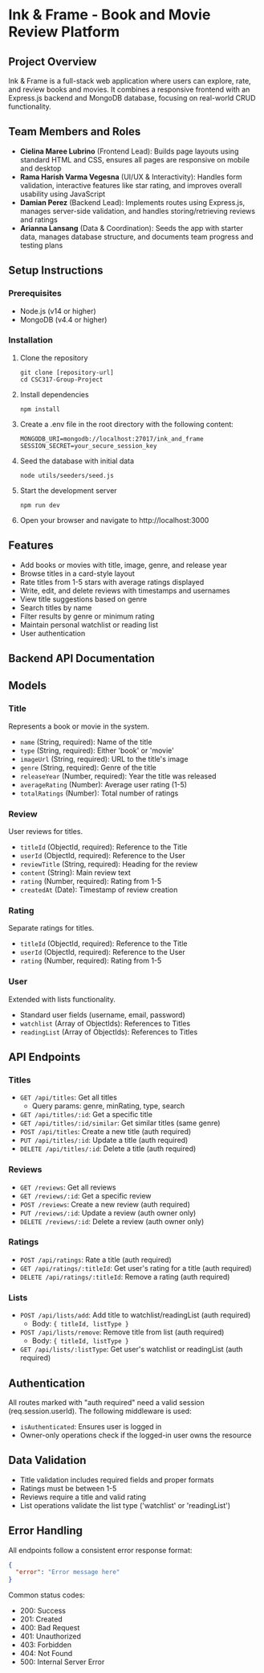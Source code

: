 # Ink & Frame - Book and Movie Review Platform

## Project Overview
Ink & Frame is a full-stack web application where users can explore, rate, and review books and movies. It combines a responsive frontend with an Express.js backend and MongoDB database, focusing on real-world CRUD functionality.

## Team Members and Roles
- **Cielina Maree Lubrino** (Frontend Lead): Builds page layouts using standard HTML and CSS, ensures all pages are responsive on mobile and desktop
- **Rama Harish Varma Vegesna** (UI/UX & Interactivity): Handles form validation, interactive features like star rating, and improves overall usability using JavaScript
- **Damian Perez** (Backend Lead): Implements routes using Express.js, manages server-side validation, and handles storing/retrieving reviews and ratings
- **Arianna Lansang** (Data & Coordination): Seeds the app with starter data, manages database structure, and documents team progress and testing plans

## Setup Instructions

### Prerequisites
- Node.js (v14 or higher)
- MongoDB (v4.4 or higher)

### Installation
1. Clone the repository
   ```
   git clone [repository-url]
   cd CSC317-Group-Project
   ```

2. Install dependencies
   ```
   npm install
   ```

3. Create a .env file in the root directory with the following content:
   ```
   MONGODB_URI=mongodb://localhost:27017/ink_and_frame
   SESSION_SECRET=your_secure_session_key
   ```

4. Seed the database with initial data
   ```
   node utils/seeders/seed.js
   ```

5. Start the development server
   ```
   npm run dev
   ```

6. Open your browser and navigate to http://localhost:3000

## Features
- Add books or movies with title, image, genre, and release year
- Browse titles in a card-style layout
- Rate titles from 1-5 stars with average ratings displayed
- Write, edit, and delete reviews with timestamps and usernames
- View title suggestions based on genre
- Search titles by name
- Filter results by genre or minimum rating
- Maintain personal watchlist or reading list
- User authentication

## Backend API Documentation

## Models

### Title
Represents a book or movie in the system.
- `name` (String, required): Name of the title
- `type` (String, required): Either 'book' or 'movie'
- `imageUrl` (String, required): URL to the title's image
- `genre` (String, required): Genre of the title
- `releaseYear` (Number, required): Year the title was released
- `averageRating` (Number): Average user rating (1-5)
- `totalRatings` (Number): Total number of ratings

### Review
User reviews for titles.
- `titleId` (ObjectId, required): Reference to the Title
- `userId` (ObjectId, required): Reference to the User
- `reviewTitle` (String, required): Heading for the review
- `content` (String): Main review text
- `rating` (Number, required): Rating from 1-5
- `createdAt` (Date): Timestamp of review creation

### Rating
Separate ratings for titles.
- `titleId` (ObjectId, required): Reference to the Title
- `userId` (ObjectId, required): Reference to the User
- `rating` (Number, required): Rating from 1-5

### User
Extended with lists functionality.
- Standard user fields (username, email, password)
- `watchlist` (Array of ObjectIds): References to Titles
- `readingList` (Array of ObjectIds): References to Titles

## API Endpoints

### Titles
- `GET /api/titles`: Get all titles
  - Query params: genre, minRating, type, search
- `GET /api/titles/:id`: Get a specific title
- `GET /api/titles/:id/similar`: Get similar titles (same genre)
- `POST /api/titles`: Create a new title (auth required)
- `PUT /api/titles/:id`: Update a title (auth required)
- `DELETE /api/titles/:id`: Delete a title (auth required)

### Reviews
- `GET /reviews`: Get all reviews
- `GET /reviews/:id`: Get a specific review
- `POST /reviews`: Create a new review (auth required)
- `PUT /reviews/:id`: Update a review (auth owner only)
- `DELETE /reviews/:id`: Delete a review (auth owner only)

### Ratings
- `POST /api/ratings`: Rate a title (auth required)
- `GET /api/ratings/:titleId`: Get user's rating for a title (auth required)
- `DELETE /api/ratings/:titleId`: Remove a rating (auth required)

### Lists
- `POST /api/lists/add`: Add title to watchlist/readingList (auth required)
  - Body: `{ titleId, listType }`
- `POST /api/lists/remove`: Remove title from list (auth required)
  - Body: `{ titleId, listType }`
- `GET /api/lists/:listType`: Get user's watchlist or readingList (auth required)

## Authentication
All routes marked with "auth required" need a valid session (req.session.userId).
The following middleware is used:
- `isAuthenticated`: Ensures user is logged in
- Owner-only operations check if the logged-in user owns the resource

## Data Validation
- Title validation includes required fields and proper formats
- Ratings must be between 1-5
- Reviews require a title and valid rating
- List operations validate the list type ('watchlist' or 'readingList')

## Error Handling
All endpoints follow a consistent error response format:
```json
{
  "error": "Error message here"
}
```

Common status codes:
- 200: Success
- 201: Created
- 400: Bad Request
- 401: Unauthorized
- 403: Forbidden
- 404: Not Found
- 500: Internal Server Error
